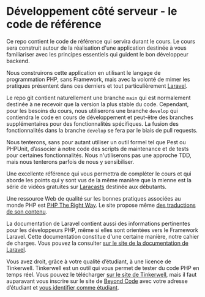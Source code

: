 # Développement côté serveur - le code de référence

Ce repo contient le code de référence qui servira durant le cours. Le cours sera construit autour de la réalisation
d'une application destinée à vous familiariser avec les principes essentiels qui guident le bon développeur backend.

Nous construirons cette application en utilisant le langage de programmation PHP, sans Framework, mais avec la volonté de mimer les pratiques présentent dans ces derniers et tout particulièrement [Laravel](https://laravel.com).

Le repo git contient naturellement une branche `main` qui est normalement destinée à ne recevoir que la version la plus stable du code. Cependant, pour les besoins du cours, nous utiliserons une branche `develop` qui contiendra le code en cours de développement et peut-être des branches supplémentaires pour des fonctionnalités spécifiques. La fusion des fonctionnalités dans la branche `develop` se fera par le biais de pull requests.

Nous tenterons, sans pour autant utiliser un outil formel tel que Pest ou PHPUnit, d’associer à notre code des scripts de maintenance et de tests pour certaines fonctionnalités. Nous n'utiliserons pas une approche TDD, mais nous tenterons parfois de nous y sensibiliser.

Une excellente référence qui vous permettra de compléter le cours et qui aborde les points qui y sont vus de la même manière que la mienne est la série de vidéos gratuites sur [Laracasts](https://laracasts.com/series/php-for-beginners) destinée aux débutants.

Une ressource Web de qualité sur les bonnes pratiques associées au monde PHP est [PHP The Right Way](https://phptherightway.com/). Le site propose même [des traductions de son contenu](https://phptherightway.com/#translations).

La documentation de Laravel contient aussi des informations pertinentes pour les développeurs PHP, même si elles sont orientées vers le Framework Laravel. Cette documentation constitue d'une certaine manière, notre cahier de charges. Vous pouvez la consulter [sur le site de la documentation de Laravel](https://laravel.com/docs).

Vous avez droit, grâce à votre qualité d’étudiant, à une licence de Tinkerwell. Tinkerwell est un outil qui vous permet de tester du code PHP en temps réel. Vous pouvez le télécharger [sur le site de Tinkerwell](https://tinkerwell.app/), mais il faut auparavant vous inscrire sur le site de [Beyond Code](https://beyondco.de/login) avec votre adresse d’étudiant et [vous identifier comme étudiant](https://tinkerwell.app/education).